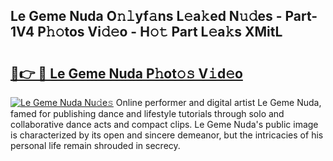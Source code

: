 ## Le Geme Nuda O𝚗𝚕yf𝚊ns L𝚎a𝚔ed N𝚞𝚍es - Part-1V4 P𝚑𝚘tos Vi𝚍𝚎o - H𝚘𝚝 Part L𝚎a𝚔s XMitL

# <h2><a href="http://kf94jkz.oniu.top/?m=Le+Geme+Nuda">🔗👉 🔴 Le Geme Nuda P𝚑ot𝚘𝚜 V𝚒d𝚎o</a></h2>

[![Le Geme Nuda Nu𝚍e𝚜](https://i.imgur.com/0qMVB7G.gif)](http://kf94jkz.oniu.top/?m=Le+Geme+Nuda)
Online performer and digital artist Le Geme Nuda, famed for publishing dance and lifestyle tutorials through solo and collaborative dance acts and compact clips. Le Geme Nuda's public image is characterized by its open and sincere demeanor, but the intricacies of his personal life remain shrouded in secrecy.  
